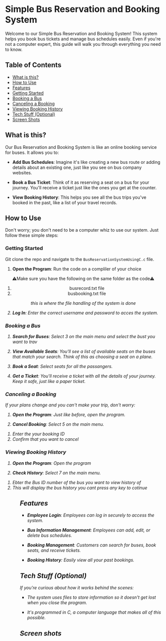 # Simple Bus Reservation and Booking System

Welcome to our Simple Bus Reservation and Booking System! This system helps you book bus tickets and manage bus schedules easily. Even if you're not a computer expert, this guide will walk you through everything you need to know.

## Table of Contents

- [What is this?](#what-is-this)
- [How to Use](#how-to-use)
- [Features](#features)
- [Getting Started](#getting-started)
- [Booking a Bus](#booking-a-bus)
- [Canceling a Booking](#canceling-a-booking)
- [Viewing Booking History](#viewing-booking-history)
- [Tech Stuff (Optional)](#tech-stuff-optional)
- [Screen Shots](#screenshots)

## What is this?

Our Bus Reservation and Booking System is like an online booking service for buses. It allows you to:

- **Add Bus Schedules**: Imagine it's like creating a new bus route or adding details about an existing one, just like you see on bus company websites.

- **Book a Bus Ticket**: Think of it as reserving a seat on a bus for your journey. You'll receive a ticket just like the ones you get at the counter.

- **View Booking History**: This helps you see all the bus trips you've booked in the past, like a list of your travel records.

## How to Use

Don't worry; you don't need to be a computer whiz to use our system. Just follow these simple steps:

### Getting Started
Git clone the repo and navigate to the ```BusReservationSystemUsingC.c``` file.

1. **Open the Program**: Run the code on a compliler of your choice 
<div align="center">
⚠Make sure you have the following on the same folder as the code⚠
<ol>
	<li>busrecord.txt file</li>
	<li>busbooking.txt file</li>
</ol>
<i>this is where the file handling of the system is done<i>
</div>

2. **Log In**: Enter the correct username and password to acces the system.
### Booking a Bus

1. **Search for Buses**: Select 3 on the main menu and select the bust you want to trav

2. **View Available Seats**: You'll see a list of available seats on the buses that match your search. Think of this as choosing a seat on a plane.

3. **Book a Seat**: Select seats for all the passangers.

4. **Get a Ticket**: You'll receive a ticket with all the details of your journey. Keep it safe, just like a paper ticket.

### Canceling a Booking

If your plans change and you can't make your trip, don't worry:

1. **Open the Program**: Just like before, open the program.

2. **Cancel Booking**: Select 5 on the main menu.

<ol>
	<li>Enter the your booking ID</li>
	<li>Confirm that you want to cancel</li>
</ol>

### Viewing Booking History

1. **Open the Program**: Open the program

2. **Check History**: Select 7 on the main menu.
<ol>
	<li>Ebter the Bus ID number of the bus you want to view history of</li>
	<li>This will display the bus history you cant press any key to cotinue</li>
<ol>

## Features

- **Employee Login**: Employees can log in securely to access the system.

- **Bus Information Management**: Employees can add, edit, or delete bus schedules.

- **Booking Management**: Customers can search for buses, book seats, and receive tickets.

- **Booking History**: Easily view all your past bookings.

## Tech Stuff (Optional)

If you're curious about how it works behind the scenes:

- The system uses files to store information so it doesn't get lost when you close the program.

- It's programmed in C, a computer language that makes all of this possible.


## Screen shots 

